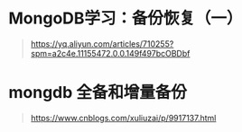 # MongoDB学习：备份恢复（一）
> https://yq.aliyun.com/articles/710255?spm=a2c4e.11155472.0.0.149f497bcOBDbf
# mongdb 全备和增量备份
> https://www.cnblogs.com/xuliuzai/p/9917137.html

